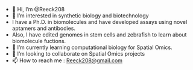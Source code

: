 - 👋 Hi, I’m @Reeck208
- 👀 I’m interested in synthetic biology and biotechnology
- I have a Ph.D. in biomolecules and have developed assays using novel aptamers and antibodies.
- Also, I have edited genomes in stem cells and zebrafish to learn about biomolecule fuctions. 
- 🌱 I’m currently learning computational biology for Spatial Omics.
- 💞️ I’m looking to collaborate on Spatial Omics projects
- 📫 How to reach me : Reeck208@gmail.com

<!---
Reeck208/Reeck208 is a ✨ special ✨ repository because its `README.md` (this file) appears on your GitHub profile.
You can click the Preview link to take a look at your changes.
--->

